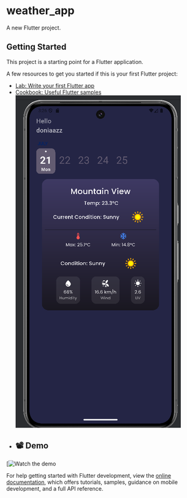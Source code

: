 # weather_app

A new Flutter project.

## Getting Started

This project is a starting point for a Flutter application.

A few resources to get you started if this is your first Flutter project:

- [Lab: Write your first Flutter app](https://docs.flutter.dev/get-started/codelab)
- [Cookbook: Useful Flutter samples](https://docs.flutter.dev/cookbook)
  ![Home Screen of Weather App](assets/screenShots/weatherimg.png)
- ## 📽 Demo

[![Watch the demo](https://drive.google.com/file/d/1oXeVt2aO_Izl0rdviqYvgDjitPbX9ZU3/view?usp=drive_link)


For help getting started with Flutter development, view the
[online documentation](https://docs.flutter.dev/), which offers tutorials,
samples, guidance on mobile development, and a full API reference.
